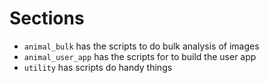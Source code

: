 # Sections

* `animal_bulk` has the scripts to do bulk analysis of images
* `animal_user_app` has the scripts for to build the user app
* `utility` has scripts do handy things
